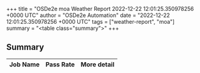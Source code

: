 +++
title = "OSDe2e moa Weather Report 2022-12-22 12:01:25.350978256 +0000 UTC"
author = "OSDe2e Automation"
date = "2022-12-22 12:01:25.350978256 +0000 UTC"
tags = ["weather-report", "moa"]
summary = "<table class=\"summary\"></table>"
+++
## Summary

| Job Name | Pass Rate | More detail |
|----------|-----------|-------------|




